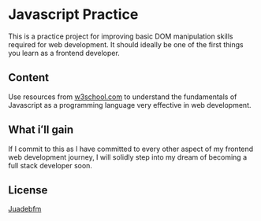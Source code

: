 # Javascript Practice

This is a practice project for improving basic DOM manipulation skills required for web development. It should ideally be one of the first things you learn as a frontend developer.

## Content

Use resources from [w3school.com](https://www.w3schools.com/html/html_scripts.asp) to understand the fundamentals of Javascript as a programming language very effective in web development.

<!-- ```bash
pip install foobar
``` -->

<!-- ##  -->

<!-- ```python
import foobar

# returns 'words'
foobar.pluralize('word')

# returns 'geese'
foobar.pluralize('goose')

# returns 'phenomenon'
foobar.singularize('phenomena')
``` -->

## What iʻll gain
If I commit to this as I have committed to every other aspect of my frontend web development journey, I will solidly step into my dream of becoming a full stack developer soon.

## License
[Juadebfm](https://jfme.netlify.app/)